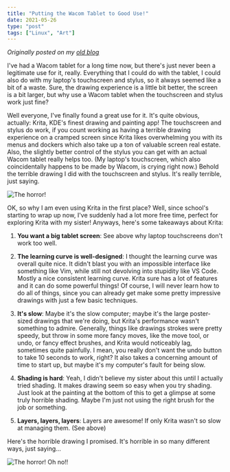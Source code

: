 ```yaml
---
title: "Putting the Wacom Tablet to Good Use!"
date: 2021-05-26
type: "post"
tags: ["Linux", "Art"]
---
```



*Originally posted on my [old blog](https://git.exozy.me/Ta180m/blog/src/branch/main/_posts/2021-05-26-putting-wacom-tablet-good-use.md)*


I've had a Wacom tablet for a long time now, but there's just never been a legitimate use for it, really. Everything that I could do with the tablet, I could also do with my laptop's touchscreen and stylus, so it always seemed like a bit of a waste. Sure, the drawing experience is a little bit better, the screen is a bit larger, but why use a Wacom tablet when the touchscreen and stylus work just fine?

Well everyone, I've finally found a great use for it. It's quite obvious, actually: Krita, KDE's finest drawing and painting app! The touchscreen and stylus do work, if you count working as having a terrible drawing experience on a cramped screen since Krita likes overwhelming you with its menus and dockers which also take up a ton of valuable screen real estate. Also, the slightly better control of the stylus you can get with an actual Wacom tablet really helps too. (My laptop's touchscreen, which also coincidentally happens to be made by Wacom, is crying right now.) Behold the terrible drawing I did with the touchscreen and stylus. It's really terrible, just saying.

![The horror!](/img/zebruh.png)

OK, so why I am even using Krita in the first place? Well, since school's starting to wrap up now, I've suddenly had a lot more free time, perfect for exploring Krita with my sister! Anyways, here's some takeaways about Krita:

1. **You want a big tablet screen**: See above why laptop touchscreens don't work too well.

2. **The learning curve is well-designed**: I thought the learning curve was overall quite nice. It didn't blast you with an impossible interface like something like Vim, while still not devolving into stupidity like VS Code. Mostly a nice consistent learning curve. Krita sure has a lot of features and it can do some powerful things! Of course, I will never learn how to do all of things, since you can already get make some pretty impressive drawings with just a few basic techniques.

3. **It's slow**: Maybe it's the slow computer; maybe it's the large poster-sized drawings that we're doing, but Krita's performance wasn't something to admire. Generally, things like drawings strokes were pretty speedy, but throw in some more fancy moves, like the move tool, or undo, or fancy effect brushes, and Krita would noticeably lag, sometimes quite painfully. I mean, you really don't want the undo button to take 10 seconds to work, right? It also takes a concerning amount of time to start up, but maybe it's my computer's fault for being slow.

4. **Shading is hard**: Yeah, I didn't believe my sister about this until I actually tried shading. It makes drawing seem so easy when you try shading. Just look at the painting at the bottom of this to get a glimpse at some truly horrible shading. Maybe I'm just not using the right brush for the job or something.

5. **Layers, layers, layers**: Layers are awesome! If only Krita wasn't so slow at managing them. (See above)

Here's the horrible drawing I promised. It's horrible in so many different ways, just saying...

![The horror! Oh no!!](/img/llama.png)

